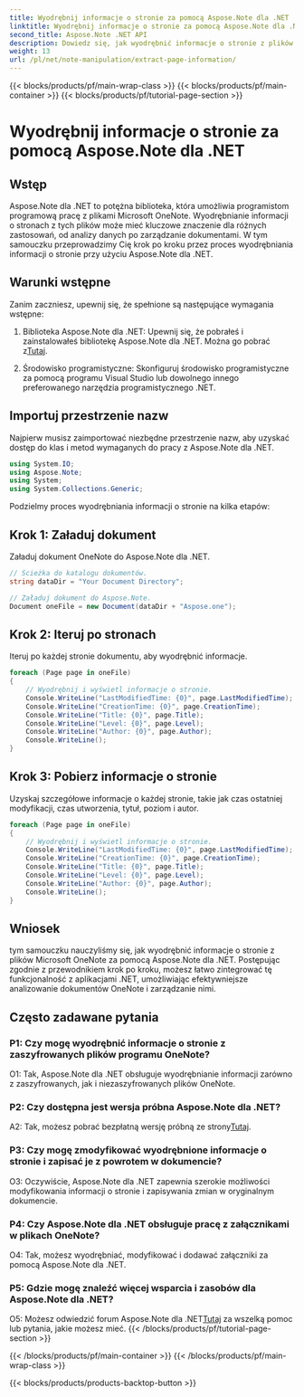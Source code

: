 ```yaml
---
title: Wyodrębnij informacje o stronie za pomocą Aspose.Note dla .NET
linktitle: Wyodrębnij informacje o stronie za pomocą Aspose.Note dla .NET
second_title: Aspose.Note .NET API
description: Dowiedz się, jak wyodrębnić informacje o stronie z plików Microsoft OneNote za pomocą Aspose.Note dla .NET. Ten kompleksowy samouczek przeprowadzi Cię przez proces krok po kroku.
weight: 13
url: /pl/net/note-manipulation/extract-page-information/
---
```


{{< blocks/products/pf/main-wrap-class >}}
{{< blocks/products/pf/main-container >}}
{{< blocks/products/pf/tutorial-page-section >}}

# Wyodrębnij informacje o stronie za pomocą Aspose.Note dla .NET

## Wstęp

Aspose.Note dla .NET to potężna biblioteka, która umożliwia programistom programową pracę z plikami Microsoft OneNote. Wyodrębnianie informacji o stronach z tych plików może mieć kluczowe znaczenie dla różnych zastosowań, od analizy danych po zarządzanie dokumentami. W tym samouczku przeprowadzimy Cię krok po kroku przez proces wyodrębniania informacji o stronie przy użyciu Aspose.Note dla .NET.

## Warunki wstępne

Zanim zaczniesz, upewnij się, że spełnione są następujące wymagania wstępne:

1. Biblioteka Aspose.Note dla .NET: Upewnij się, że pobrałeś i zainstalowałeś bibliotekę Aspose.Note dla .NET. Można go pobrać z[Tutaj](https://releases.aspose.com/note/net/).

2. Środowisko programistyczne: Skonfiguruj środowisko programistyczne za pomocą programu Visual Studio lub dowolnego innego preferowanego narzędzia programistycznego .NET.

## Importuj przestrzenie nazw

Najpierw musisz zaimportować niezbędne przestrzenie nazw, aby uzyskać dostęp do klas i metod wymaganych do pracy z Aspose.Note dla .NET.

```csharp
using System.IO;
using Aspose.Note;
using System;
using System.Collections.Generic;
```

Podzielmy proces wyodrębniania informacji o stronie na kilka etapów:

## Krok 1: Załaduj dokument

Załaduj dokument OneNote do Aspose.Note dla .NET.

```csharp
// Ścieżka do katalogu dokumentów.
string dataDir = "Your Document Directory";

// Załaduj dokument do Aspose.Note.
Document oneFile = new Document(dataDir + "Aspose.one");
```

## Krok 2: Iteruj po stronach

Iteruj po każdej stronie dokumentu, aby wyodrębnić informacje.

```csharp
foreach (Page page in oneFile)
{
    // Wyodrębnij i wyświetl informacje o stronie.
    Console.WriteLine("LastModifiedTime: {0}", page.LastModifiedTime);
    Console.WriteLine("CreationTime: {0}", page.CreationTime);
    Console.WriteLine("Title: {0}", page.Title);
    Console.WriteLine("Level: {0}", page.Level);
    Console.WriteLine("Author: {0}", page.Author);
    Console.WriteLine();
}
```

## Krok 3: Pobierz informacje o stronie

Uzyskaj szczegółowe informacje o każdej stronie, takie jak czas ostatniej modyfikacji, czas utworzenia, tytuł, poziom i autor.

```csharp
foreach (Page page in oneFile)
{
    // Wyodrębnij i wyświetl informacje o stronie.
    Console.WriteLine("LastModifiedTime: {0}", page.LastModifiedTime);
    Console.WriteLine("CreationTime: {0}", page.CreationTime);
    Console.WriteLine("Title: {0}", page.Title);
    Console.WriteLine("Level: {0}", page.Level);
    Console.WriteLine("Author: {0}", page.Author);
    Console.WriteLine();
}
```

## Wniosek

tym samouczku nauczyliśmy się, jak wyodrębnić informacje o stronie z plików Microsoft OneNote za pomocą Aspose.Note dla .NET. Postępując zgodnie z przewodnikiem krok po kroku, możesz łatwo zintegrować tę funkcjonalność z aplikacjami .NET, umożliwiając efektywniejsze analizowanie dokumentów OneNote i zarządzanie nimi.

## Często zadawane pytania

### P1: Czy mogę wyodrębnić informacje o stronie z zaszyfrowanych plików programu OneNote?

O1: Tak, Aspose.Note dla .NET obsługuje wyodrębnianie informacji zarówno z zaszyfrowanych, jak i niezaszyfrowanych plików OneNote.

### P2: Czy dostępna jest wersja próbna Aspose.Note dla .NET?

 A2: Tak, możesz pobrać bezpłatną wersję próbną ze strony[Tutaj](https://releases.aspose.com/).

### P3: Czy mogę zmodyfikować wyodrębnione informacje o stronie i zapisać je z powrotem w dokumencie?

O3: Oczywiście, Aspose.Note dla .NET zapewnia szerokie możliwości modyfikowania informacji o stronie i zapisywania zmian w oryginalnym dokumencie.

### P4: Czy Aspose.Note dla .NET obsługuje pracę z załącznikami w plikach OneNote?

O4: Tak, możesz wyodrębniać, modyfikować i dodawać załączniki za pomocą Aspose.Note dla .NET.

### P5: Gdzie mogę znaleźć więcej wsparcia i zasobów dla Aspose.Note dla .NET?

 O5: Możesz odwiedzić forum Aspose.Note dla .NET[Tutaj](https://forum.aspose.com/c/note/28) za wszelką pomoc lub pytania, jakie możesz mieć.
{{< /blocks/products/pf/tutorial-page-section >}}

{{< /blocks/products/pf/main-container >}}
{{< /blocks/products/pf/main-wrap-class >}}

{{< blocks/products/products-backtop-button >}}
